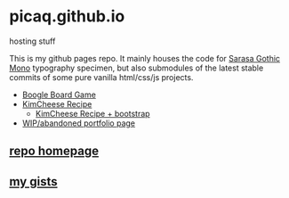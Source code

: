 # picaq.github.io
hosting stuff

This is my github pages repo. It mainly houses the code for [Sarasa Gothic Mono](https://picaq.github.io/sarasa/) typography specimen, but also submodules of the latest stable commits of some pure vanilla html/css/js projects.

- [Boogle Board Game](https://picaq.github.io/JS+HTML-Games/)
- [KimCheese Recipe](https://picaq.github.io/kimcheese-recipe/)
  - [KimCheese Recipe + bootstrap](https://picaq.github.io/kimcheese-boots/)
- [WIP/abandoned portfolio page](https://picaq.github.io/portfolio/)

## [repo homepage](https://github.com/picaq)
## [my gists](https://gist.github.com/picaq)
